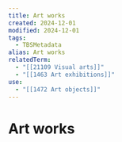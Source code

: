 ```yaml
---
title: Art works
created: 2024-12-01
modified: 2024-12-01
tags:
  - TBSMetadata
alias: Art works
relatedTerm:
  - "[[21109 Visual arts]]"
  - "[[1463 Art exhibitions]]"
use:
  - "[[1472 Art objects]]"
---
```

# Art works
